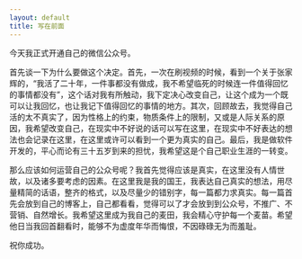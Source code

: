 ```yaml
---
layout: default
title: 写在前面
---
```


今天我正式开通自己的微信公众号。  

首先谈一下为什么要做这个决定。首先，一次在刷视频的时候，看到一个关于张家辉的，“我活了二十年，一件事都没有做成，我不希望临死的时候连一件值得回忆的事情都没有”，这个话对我有所触动，我下定决心改变自己，让这个成为一个既可以让我回忆，也让我记下值得回忆的事情的地方。其次，回顾故去，我觉得自己活的太不真实了，因为性格上的约束，物质条件上的限制，又或是人际关系的原因，我希望改变自己，在现实中不好说的话可以写在这里，在现实中不好表达的想法也会记录在这里，在这里或许可以看到一个更为真实的自己。最后，我是做软件开发的，平心而论有三十五岁到来的担忧，我希望这是个自己职业生涯的一转变。  
  
那么应该如何运营自己的公众号呢？我首先觉得应该是真实，在这里没有人情世故，以及诸多要考虑的因素。在这里我是我的国王，我表达自己真实的想法，用尽量精简的话语，整齐的格式，以及尽量少的错别字，每一篇都力求真实。每一篇首先会放到自己的博客上，自己都看看，觉得可以了才会放到到公众号，不推广、不营销、自然增长。我希望这里成为我自己的麦田，我会精心守护每一个麦苗。希望他日当我回首翻看时，能够不为虚度年华而悔恨，不因碌碌无为而羞耻。  
  
祝你成功。  
